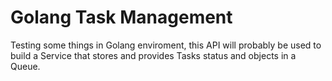 # Golang Task Management

Testing some things in Golang enviroment, this API will probably be used to build a Service that stores and provides Tasks status and objects in a Queue.
